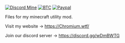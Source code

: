 <a href="https://discord.gg/wDmBWTG" rel="nofollow"><img src="https://camo.githubusercontent.com/b6e89069b526a93bdb1a423ba4b67213e89277a9/68747470733a2f2f696d672e736869656c64732e696f2f646973636f72642f3537333935343131303435343336363231343f6c6162656c3d63686174266c6f676f3d646973636f7264266c6f676f436f6c6f723d7768697465267374796c653d666c61742d737175617265" alt="Discord Mine" data-canonical-src="https://img.shields.io/discord/573954110454366214?label=chat&amp;logo=discord&amp;logoColor=white&amp;style=flat-square" style="max-width:100%;"></a>
<a href="https://www.blockchain.com/btc/address/bc1qydz4rlm9sgdg6hyt8a704ugvj8uczmkh3dpzc9" rel="nofollow"><img src="https://camo.githubusercontent.com/93968fe43fa7c15f048faa486ca02e12dd6b6120/68747470733a2f2f696d672e736869656c64732e696f2f62616467652f6274632d636c69636b6d652d7265643f636f6c6f723d663038623136266c6f676f3d626974636f696e267374796c653d666c61742d737175617265" alt="BTC" data-canonical-src="https://img.shields.io/badge/btc-clickme-red?color=f08b16&amp;logo=bitcoin&amp;style=flat-square" style="max-width:100%;"></a>
<a href="https://paypal.me/lucienkkk" rel="nofollow"><img src="https://camo.githubusercontent.com/68fcfedef1fd6de1de5bf99d4f823eed6c932c3c/68747470733a2f2f696d672e736869656c64732e696f2f62616467652f70617970616c2d646f6e6174652d7265643f636f6c6f723d313639626437266c6f676f3d70617970616c267374796c653d666c61742d737175617265" alt="Paypal" data-canonical-src="https://img.shields.io/badge/paypal-donate-red?color=169bd7&amp;logo=paypal&amp;style=flat-square" style="max-width:100%;"></a>

Files for my minecraft utility mod.

Visit my website -> https://Chromium.wtf/

Join our discord server -> https://discord.gg/wDmBWTG
